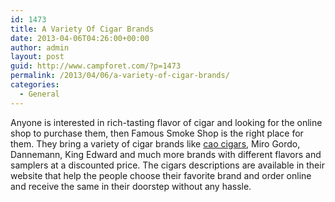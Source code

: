 ```yaml
---
id: 1473
title: A Variety Of Cigar Brands
date: 2013-04-06T04:26:00+00:00
author: admin
layout: post
guid: http://www.campforet.com/?p=1473
permalink: /2013/04/06/a-variety-of-cigar-brands/
categories:
  - General
---
```

Anyone is interested in rich-tasting flavor of cigar and looking for the online shop to purchase them, then Famous Smoke Shop is the right place for them. They bring a variety of cigar brands like [cao cigars](http://www.famous-smoke.com/brand/cao+cx2+cigars), Miro Gordo, Dannemann, King Edward and much more brands with different flavors and samplers at a discounted price. The cigars descriptions are available in their website that help the people choose their favorite brand and order online and receive the same in their doorstep without any hassle.